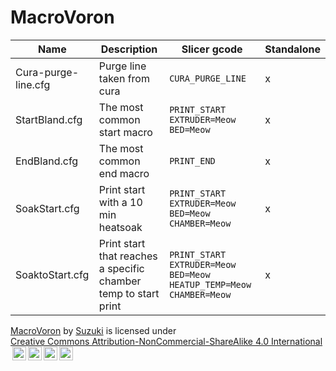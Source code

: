 # MacroVoron

| Name | Description | Slicer gcode | Standalone |
| -------- | -------- | -------- | -------- |
| Cura-purge-line.cfg | Purge line taken from cura | `CURA_PURGE_LINE` | x |
| StartBland.cfg | The most common start macro | `PRINT_START EXTRUDER=Meow BED=Meow` | x |
| EndBland.cfg | The most common end macro | `PRINT_END` | x |
| SoakStart.cfg | Print start with a 10 min heatsoak | `PRINT_START EXTRUDER=Meow BED=Meow CHAMBER=Meow` | x |
| SoaktoStart.cfg | Print start that reaches a specific chamber temp to start print | `PRINT_START EXTRUDER=Meow BED=Meow HEATUP_TEMP=Meow CHAMBER=Meow` | x |

  <p xmlns:cc="http://creativecommons.org/ns#" xmlns:dct="http://purl.org/dc/terms/"><a property="dct:title" rel="cc:attributionURL" href="https://github.com/Suzu0071/MacroVoron">MacroVoron</a> by <a rel="cc:attributionURL dct:creator" property="cc:attributionName" href="https://github.com/Suzu0071">Suzuki</a> is licensed under <a href="https://creativecommons.org/licenses/by-nc-sa/4.0/?ref=chooser-v1" target="_blank" rel="license noopener noreferrer" style="display:inline-block;">Creative Commons Attribution-NonCommercial-ShareAlike 4.0 International<img style="height:22px!important;margin-left:3px;vertical-align:text-bottom;" src="https://mirrors.creativecommons.org/presskit/icons/cc.svg?ref=chooser-v1" alt=""><img style="height:22px!important;margin-left:3px;vertical-align:text-bottom;" src="https://mirrors.creativecommons.org/presskit/icons/by.svg?ref=chooser-v1" alt=""><img style="height:22px!important;margin-left:3px;vertical-align:text-bottom;" src="https://mirrors.creativecommons.org/presskit/icons/nc.svg?ref=chooser-v1" alt=""><img style="height:22px!important;margin-left:3px;vertical-align:text-bottom;" src="https://mirrors.creativecommons.org/presskit/icons/sa.svg?ref=chooser-v1" alt=""></a></p> 

